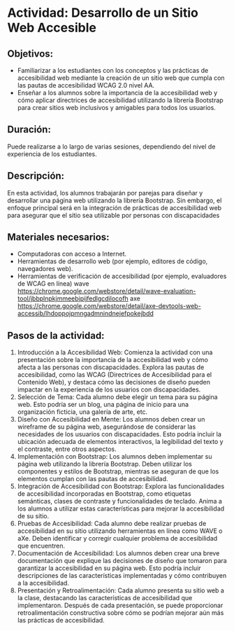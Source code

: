 # Actividad: Desarrollo de un Sitio Web Accesible
## Objetivos: 
* Familiarizar a los estudiantes con los conceptos y las prácticas de accesibilidad web mediante la creación de un sitio web que cumpla con las pautas de accesibilidad WCAG 2.0 nivel AA.
* Enseñar a los alumnos sobre la importancia de la accesibilidad web y cómo aplicar directrices de accesibilidad utilizando la librería Bootstrap para crear sitios web inclusivos y amigables para todos los usuarios.
## Duración: 
Puede realizarse a lo largo de varias sesiones, dependiendo del nivel de experiencia de los estudiantes.
## Descripción:
En esta actividad, los alumnos trabajarán por parejas para diseñar y desarrollar una página web utilizando la librería Bootstrap. 
Sin embargo, el enfoque principal será en la integración de prácticas de accesibilidad web para asegurar que el sitio sea utilizable por personas con discapacidades
## **Materiales** necesarios:
* Computadoras con acceso a Internet.
* Herramientas de desarrollo web (por ejemplo, editores de código, navegadores web).
* Herramientas de verificación de accesibilidad (por ejemplo, evaluadores de WCAG en línea)
        wave 
        https://chrome.google.com/webstore/detail/wave-evaluation-tool/jbbplnpkjmmeebjpijfedlgcdilocofh
        axe
        https://chrome.google.com/webstore/detail/axe-devtools-web-accessib/lhdoppojpmngadmnindnejefpokejbdd


##  Pasos de la actividad:
1. Introducción a la Accesibilidad Web: Comienza la actividad con una presentación sobre la importancia de la accesibilidad web y cómo afecta a las personas con discapacidades. Explora las pautas de accesibilidad, como las WCAG (Directrices de Accesibilidad para el Contenido Web), y destaca cómo las decisiones de diseño pueden impactar en la experiencia de los usuarios con discapacidades.
2. Selección de Tema: Cada alumno debe elegir un tema para su página web. Esto podría ser un blog, una página de inicio para una organización ficticia, una galería de arte, etc.
3. Diseño con Accesibilidad en Mente: Los alumnos deben crear un wireframe de su página web, asegurándose de considerar las necesidades de los usuarios con discapacidades. Esto podría incluir la ubicación adecuada de elementos interactivos, la legibilidad del texto y el contraste, entre otros aspectos.
4. Implementación con Bootstrap: Los alumnos deben implementar su página web utilizando la librería Bootstrap. Deben utilizar los componentes y estilos de Bootstrap, mientras se aseguran de que los elementos cumplan con las pautas de accesibilidad.
5. Integración de Accesibilidad con Bootstrap: Explora las funcionalidades de accesibilidad incorporadas en Bootstrap, como etiquetas semánticas, clases de contraste y funcionalidades de teclado. Anima a los alumnos a utilizar estas características para mejorar la accesibilidad de su sitio.
6. Pruebas de Accesibilidad: Cada alumno debe realizar pruebas de accesibilidad en su sitio utilizando herramientas en línea como WAVE o aXe. Deben identificar y corregir cualquier problema de accesibilidad que encuentren.
7. Documentación de Accesibilidad: Los alumnos deben crear una breve documentación que explique las decisiones de diseño que tomaron para garantizar la accesibilidad en su página web. Esto podría incluir descripciones de las características implementadas y cómo contribuyen a la accesibilidad.
8. Presentación y Retroalimentación: Cada alumno presenta su sitio web a la clase, destacando las características de accesibilidad que implementaron. Después de cada presentación, se puede proporcionar retroalimentación constructiva sobre cómo se podrían mejorar aún más las prácticas de accesibilidad.
